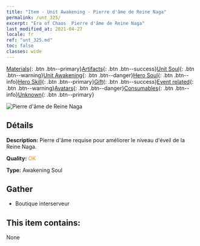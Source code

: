 ```yaml
---
title: "Item - Unit Awakening - Pierre d'âme de Reine Naga"
permalink: /unt_325/
excerpt: "Era of Chaos  Pierre d'âme de Reine Naga"
last_modified_at: 2021-04-27
locale: fr
ref: "unt_325.md"
toc: false
classes: wide
---
```

 [Materials](/ItemsFR/){: .btn .btn--primary}[Artifacts](/ItemsFR/Artifacts/){: .btn .btn--success}[Unit Soul](/ItemsFR/UnitSoul/){: .btn .btn--warning}[Unit Awakening](/ItemsFR/UnitAwakening/){: .btn .btn--danger}[Hero Soul](/ItemsFR/HeroSoul/){: .btn .btn--info}[Hero Skill](/ItemsFR/HeroSkill/){: .btn .btn--primary}[Gift](/ItemsFR/Gift/){: .btn .btn--success}[Event related](/ItemsFR/Events/){: .btn .btn--warning}[Avatars](/ItemsFR/Avatars/){: .btn .btn--danger}[Consumables](/ItemsFR/Consumables/){: .btn .btn--info}[Unknown](/ItemsFR/Unknown/){: .btn .btn--primary}

 ![Pierre d'âme de Reine Naga](/images/u/tia_shenv.jpg)

## Détails
 **Description:** Pierre d'âme requise pour améliorer le niveau d'éveil de la Reine Naga.

 **Quality:** <span style="color: #FF8C00">OK</span>

 **Type:** Awakening Soul

## Gather

*    Boutique interserveur 

## This item contains:

  None

